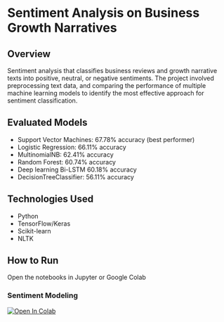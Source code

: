 # Sentiment Analysis on Business Growth Narratives

## Overview
Sentiment analysis that classifies business reviews and growth narrative texts into positive, neutral, or negative sentiments. The project involved preprocessing text data, and comparing the performance of multiple machine learning models to identify the most effective approach for sentiment classification.

## Evaluated Models
- Support Vector Machines: 67.78% accuracy (best performer)
- Logistic Regression: 66.11% accuracy 
- MultinomialNB:  62.41% accuracy
- Random Forest: 60.74% accuracy
- Deep learning Bi-LSTM 60.18% accuracy
- DecisionTreeClassifier: 56.11% accuracy 

## Technologies Used
- Python 
- TensorFlow/Keras
- Scikit-learn
- NLTK

## How to Run
Open the notebooks in Jupyter or Google Colab 

### Sentiment Modeling
[![Open In Colab](https://colab.research.google.com/assets/colab-badge.svg)](https://colab.research.google.com/github/peerapoljantimee/biz-growth-sentiment/blob/main/notebooks/sentiment_modeling.ipynb)
